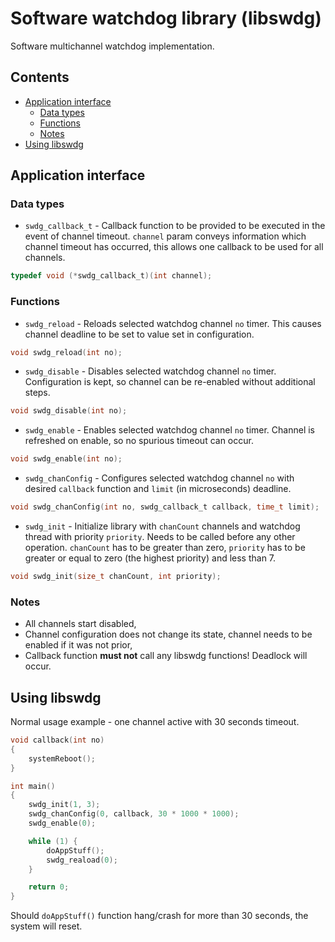 # Software watchdog library (libswdg)

Software multichannel watchdog implementation.

## Contents

- [Application interface](#application-interface)
  - [Data types](#data-types)
  - [Functions](#functions)
  - [Notes](#notes)
- [Using libswdg](#using-libswdg)

## Application interface

### Data types

- `swdg_callback_t` - Callback function to be provided to be executed in the event of channel timeout. `channel` param
conveys information which channel timeout has occurred, this allows one callback to be used for all channels.

```c
typedef void (*swdg_callback_t)(int channel);
```

### Functions

- `swdg_reload` - Reloads selected watchdog channel `no` timer. This causes channel deadline to be set to value set
in configuration.

```c
void swdg_reload(int no);
```

- `swdg_disable` - Disables selected watchdog channel `no` timer. Configuration is kept, so channel can be re-enabled
without additional steps.

```c
void swdg_disable(int no);
```

- `swdg_enable` - Enables selected watchdog channel `no` timer. Channel is refreshed on enable, so no spurious timeout
can occur.

```c
void swdg_enable(int no);
```

- `swdg_chanConfig` - Configures selected watchdog channel `no` with desired `callback` function and `limit`
(in microseconds) deadline.

```c
void swdg_chanConfig(int no, swdg_callback_t callback, time_t limit);
```

- `swdg_init` - Initialize library with `chanCount` channels and watchdog thread with priority `priority`.
Needs to be called before any other operation. `chanCount` has to be greater than zero, `priority`
has to be greater or equal to zero (the highest priority) and less than 7.

```c
void swdg_init(size_t chanCount, int priority);
```

### Notes

- All channels start disabled,
- Channel configuration does not change its state, channel needs to be enabled if it was not prior,
- Callback function **must not** call any libswdg functions! Deadlock will occur.

## Using libswdg

Normal usage example - one channel active with 30 seconds timeout.

```c
void callback(int no)
{
	systemReboot();
}

int main()
{
	swdg_init(1, 3);
	swdg_chanConfig(0, callback, 30 * 1000 * 1000);
	swdg_enable(0);

	while (1) {
		doAppStuff();
		swdg_reaload(0);
	}

	return 0;
}
```

Should `doAppStuff()` function hang/crash for more than 30 seconds, the system will reset.
